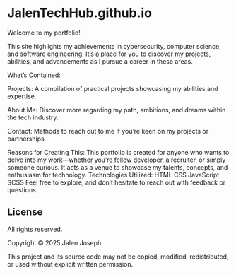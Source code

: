 # JalenTechHub.github.io
Welcome to my portfolio!

This site highlights my achievements in cybersecurity, computer science, and software engineering. It’s a place for you to discover my projects, abilities, and advancements as I pursue a career in these areas.

What’s Contained:

Projects: A compilation of practical projects showcasing my abilities and expertise.

About Me: Discover more regarding my path, ambitions, and dreams within the tech industry.

Contact: Methods to reach out to me if you’re keen on my projects or partnerships.

Reasons for Creating This: This portfolio is created for anyone who wants to delve into my work—whether you’re fellow developer, a recruiter, or simply someone curious. It acts as a venue to showcase my talents, concepts, and enthusiasm for technology. Technologies Utilized: HTML CSS JavaScript SCSS Feel free to explore, and don’t hesitate to reach out with feedback or questions.


## License

All rights reserved.

Copyright © 2025 Jalen Joseph.

This project and its source code may not be copied, modified, redistributed, or used without explicit written permission.
